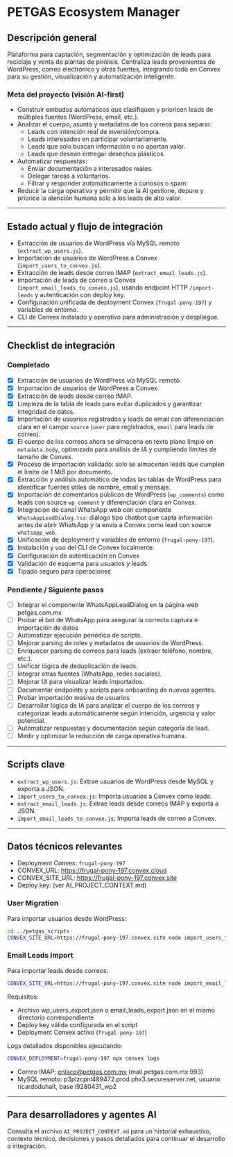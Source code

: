 # PETGAS Ecosystem Manager

## Descripción general

Plataforma para captación, segmentación y optimización de leads para reciclaje y venta de plantas de pirólisis. Centraliza leads provenientes de WordPress, correo electrónico y otras fuentes, integrando todo en Convex para su gestión, visualización y automatización inteligente.

### Meta del proyecto (visión AI-first)
- Construir embudos automáticos que clasifiquen y prioricen leads de múltiples fuentes (WordPress, email, etc.).
- Analizar el cuerpo, asunto y metadatos de los correos para separar:
  - Leads con intención real de inversión/compra.
  - Leads interesados en participar voluntariamente.
  - Leads que solo buscan información o no aportan valor.
  - Leads que desean entregar desechos plásticos.
- Automatizar respuestas: 
  - Enviar documentación a interesados reales.
  - Delegar tareas a voluntarios.
  - Filtrar y responder automáticamente a curiosos o spam.
- Reducir la carga operativa y permitir que la AI gestione, depure y priorice la atención humana solo a los leads de alto valor.

---

## Estado actual y flujo de integración

- Extracción de usuarios de WordPress vía MySQL remoto (`extract_wp_users.js`).
- Importación de usuarios de WordPress a Convex (`import_users_to_convex.js`).
- Extracción de leads desde correo IMAP (`extract_email_leads.js`).
- Importación de leads de correo a Convex (`import_email_leads_to_convex.js`), usando endpoint HTTP `/import-leads` y autenticación con deploy key.
- Configuración unificada de deployment Convex (`frugal-pony-197`) y variables de entorno.
- CLI de Convex instalado y operativo para administración y despliegue.

---

## Checklist de integración

### Completado
- [x] Extracción de usuarios de WordPress vía MySQL remoto.
- [x] Importación de usuarios de WordPress a Convex.
- [x] Extracción de leads desde correo IMAP.
- [x] Limpieza de la tabla de leads para evitar duplicados y garantizar integridad de datos.
- [x] Importación de usuarios registrados y leads de email con diferenciación clara en el campo `source` (`user` para registrados, `email` para leads de correo).
- [x] El cuerpo de los correos ahora se almacena en texto plano limpio en `metadata.body`, optimizado para análisis de IA y cumpliendo límites de tamaño de Convex.
- [x] Proceso de importación validado: solo se almacenan leads que cumplen el límite de 1 MiB por documento.
- [x] Extracción y análisis automático de todas las tablas de WordPress para identificar fuentes útiles de nombre, email y mensaje.
- [x] Importación de comentarios públicos de WordPress (`wp_comments`) como leads con source `wp_comment` y diferenciación clara en Convex.
- [x] Integración de canal WhatsApp web con componente `WhatsAppLeadDialog.tsx`: diálogo tipo chatbot que capta información antes de abrir WhatsApp y la envía a Convex como lead con source `whatsapp_web`.
- [x] Unificación de deployment y variables de entorno (`frugal-pony-197`).
- [x] Instalación y uso del CLI de Convex localmente.
- [x] Configuración de autenticación en Convex
- [x] Validación de esquema para usuarios y leads
- [x] Tipado seguro para operaciones

### Pendiente / Siguiente pasos
- [ ] Integrar el componente WhatsAppLeadDialog en la página web petgas.com.mx
- [ ] Probar el bot de WhatsApp para asegurar la correcta captura e importación de datos
- [ ] Automatizar ejecución periódica de scripts.
- [ ] Mejorar parsing de roles y metadatos de usuarios de WordPress.
- [ ] Enriquecer parsing de correos para leads (extraer teléfono, nombre, etc.).
- [ ] Unificar lógica de deduplicación de leads.
- [ ] Integrar otras fuentes (WhatsApp, redes sociales).
- [ ] Mejorar UI para visualizar leads importados.
- [ ] Documentar endpoints y scripts para onboarding de nuevos agentes.
- [ ] Probar importación masiva de usuarios
- [ ] Desarrollar lógica de IA para analizar el cuerpo de los correos y categorizar leads automáticamente según intención, urgencia y valor potencial.
- [ ] Automatizar respuestas y documentación según categoría de lead.
- [ ] Medir y optimizar la reducción de carga operativa humana.

---

## Scripts clave

- `extract_wp_users.js`: Extrae usuarios de WordPress desde MySQL y exporta a JSON.
- `import_users_to_convex.js`: Importa usuarios a Convex como leads.
- `extract_email_leads.js`: Extrae leads desde correos IMAP y exporta a JSON.
- `import_email_leads_to_convex.js`: Importa leads de correo a Convex.

---

## Datos técnicos relevantes

- Deployment Convex: `frugal-pony-197`
- CONVEX_URL: https://frugal-pony-197.convex.cloud
- CONVEX_SITE_URL: https://frugal-pony-197.convex.site
- Deploy key: (ver AI_PROJECT_CONTEXT.md)

### User Migration
Para importar usuarios desde WordPress:
```bash
cd ../petgas_scripts
CONVEX_SITE_URL=https://frugal-pony-197.convex.site node import_users_to_convex.js
```

### Email Leads Import
Para importar leads desde correos:
```bash
CONVEX_SITE_URL=https://frugal-pony-197.convex.site node import_email_leads_to_convex.cjs
```

Requisitos:
- Archivo wp_users_export.json o email_leads_export.json en el mismo directorio correspondiente
- Deploy key válida configurada en el script
- Deployment Convex activo (`frugal-pony-197`)

Logs detallados disponibles ejecutando:
```bash
CONVEX_DEPLOYMENT=frugal-pony-197 npx convex logs
```
- Correo IMAP: enlace@petgas.com.mx (mail.petgas.com.mx:993)
- MySQL remoto: p3plzcpnl489472.prod.phx3.secureserver.net, usuario ricardoduhalt, base i9280431_wp2

---

## Para desarrolladores y agentes AI

Consulta el archivo `AI_PROJECT_CONTEXT.md` para un historial exhaustivo, contexto técnico, decisiones y pasos detallados para continuar el desarrollo o integración.
